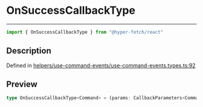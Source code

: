 

# OnSuccessCallbackType

<div class="api-docs__separator" data-reactroot="">

---

</div><div class="api-docs__import" data-reactroot="">

```ts
import { OnSuccessCallbackType } from "@hyper-fetch/react"
```

</div><div class="api-docs__section">

## Description

</div><div class="api-docs__description"><span class="api-docs__do-not-parse">



</span></div><p class="api-docs__definition">

Defined in [helpers/use-command-events/use-command-events.types.ts:92](https://github.com/BetterTyped/hyper-fetch/blob/7e232edb/packages/react/src/helpers/use-command-events/use-command-events.types.ts#L92)

</p><div class="api-docs__section">

## Preview

</div><div class="api-docs__preview type single">

```ts
type OnSuccessCallbackType<Command> = (params: CallbackParameters<Command, ExtractResponse<Command>>) => void | Promise<void>;
```

</div>